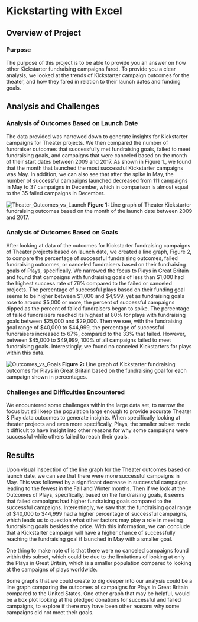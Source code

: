 # Kickstarting with Excel

## Overview of Project

### Purpose
The purpose of this project is to be able to provide you an answer on how other Kickstarter fundraising campaigns fared. To provide you a clear analysis, we looked at the trends of Kickstarter campaign outcomes for the theater, and how they fared in relation to their launch dates and funding goals.
## Analysis and Challenges

### Analysis of Outcomes Based on Launch Date
The data provided was narrowed down to generate insights for Kickstarter campaigns for Theater projects. We then compared the number of fundraiser outcomes that successfully met fundraising goals, failed to meet fundraising goals, and campaigns that were canceled based on the month of their start dates between 2009 and 2017. As shown in Figure 1., we found that the month that launched the most successful Kickstarter campaigns was May. In addition, we can also see that after the spike in May, the number of successful campaigns launched decreased from 111 campaigns in May to 37 campaigns in December, which in comparison is almost equal to the 35 failed campaigns in December. 

![Theater_Outcomes_vs_Launch](https://user-images.githubusercontent.com/102122063/161401667-f2a5c874-7fcb-4dbe-8e67-14fc8fdc624b.png)
**Figure 1:** Line graph of Theater Kickstarter fundraising outcomes based on the month of the launch date between 2009 and 2017.  
### Analysis of Outcomes Based on Goals
After looking at data of the outcomes for Kickstarter fundraising campaigns of Theater projects based on launch date, we created a line graph, Figure 2, to compare the percentage of successful fundraising outcomes, failed fundraising outcomes, or canceled fundraisers based on their fundraising goals of Plays, specifically. We narrowed the focus to Plays in Great Britain and found that campaigns with fundraising goals of less than $1,000 had the highest success rate of 76% compared to the failed or canceled projects. The percentage of successful plays based on their funding goal seems to be higher between $1,000 and $4,999, yet as fundraising goals rose to around $5,000 or more, the percent of successful campaigns dipped as the percent of failed fundraisers began to spike. The percentage of failed fundraisers reached its highest at 80% for plays with fundraising goals between $25,000 and $29,000. Then we see, with the fundraising goal range of $40,000 to $44,999, the percentage of successful fundraisers increased to 67%, compared to the 33% that failed. However, between $45,000 to $49,999, 100% of all campaigns failed to meet fundraising goals. Interestingly, we found no canceled Kickstarters for plays within this data.

![Outcomes_vs_Goals](https://user-images.githubusercontent.com/102122063/161401589-fd93e00b-e58f-48ed-9e9f-34f4593462f8.png)
**Figure 2:** Line graph of Kickstarter fundraising outcomes for Plays in Great Britain based on the fundraising goal for each campaign shown in percentages. 
### Challenges and Difficulties Encountered
We encountered some challenges within the large data set, to narrow the focus but still keep the population large enough to provide accurate Theater & Play data outcomes to generate insights. When specifically looking at theater projects and even more specifically, Plays, the smaller subset made it difficult to have insight into other reasons for why some campaigns were successful while others failed to reach their goals. 

## Results

Upon visual inspection of the line graph for the Theater outcomes based on launch date, we can see that there were more successful campaigns in May. This was followed by a significant decrease in successful campaigns leading to the fewest in the Fall and Winter months. Then if we look at the Outcomes of Plays, specifically, based on the fundraising goals, it seems that failed campaigns had higher fundraising goals compared to the successful campaigns.  Interestingly, we saw that the fundraising goal range of $40,000 to $44,999 had a higher percentage of successful campaigns, which leads us to question what other factors may play a role in meeting fundraising goals besides the price. With this information, we can conclude that a Kickstarter campaign will have a higher chance of successfully reaching the fundraising goal if launched in May with a smaller goal. 

One thing to make note of is that there were no canceled campaigns found within this subset, which could be due to the limitations of looking at only the Plays in Great Britain, which is a smaller population compared to looking at the campaigns of plays worldwide. 

Some graphs that we could create to dig deeper into our analysis could be a line graph comparing the outcomes of campaigns for Plays in Great Britain compared to the United States. One other graph that may be helpful, would be a box plot looking at the pledged donations for successful and failed campaigns, to explore if there may have been other reasons why some campaigns did not meet their goals. 

